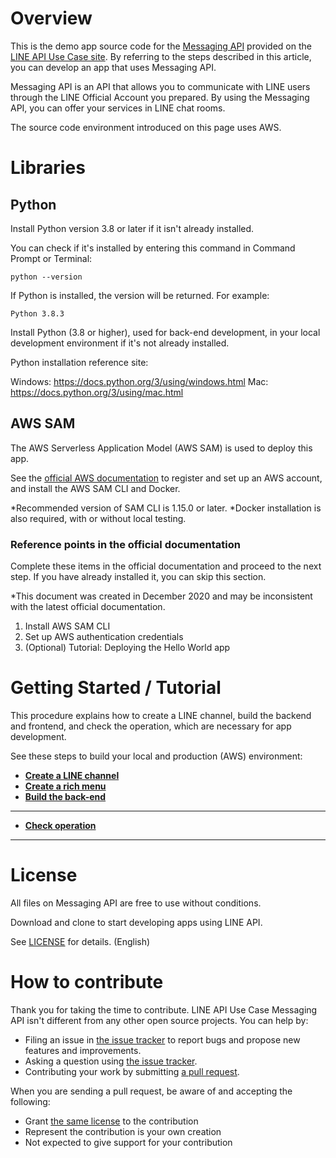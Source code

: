 # Overview

This is the demo app source code for the [Messaging API](https://lineapiusecase.com/en/api/msgapi.html) provided on the [LINE API Use Case site](https://lineapiusecase.com/en/top.html). By referring to the steps described in this article, you can develop an app that uses Messaging API.

Messaging API is an API that allows you to communicate with LINE users through the LINE Official Account you prepared. By using the Messaging API, you can offer your services in LINE chat rooms.

The source code environment introduced on this page uses AWS.

# Libraries

## Python

Install Python version 3.8 or later if it isn't already installed.

You can check if it's installed by entering this command in Command Prompt or Terminal:

```
python --version
```

If Python is installed, the version will be returned. For example:

```
Python 3.8.3
```

Install Python (3.8 or higher), used for back-end development, in your local development environment if it's not already installed.

Python installation reference site:

Windows: https://docs.python.org/3/using/windows.html
Mac: https://docs.python.org/3/using/mac.html

## AWS SAM

The AWS Serverless Application Model (AWS SAM) is used to deploy this app.

See the [official AWS documentation](https://docs.aws.amazon.com/serverless-application-model/latest/developerguide/serverless-sam-cli-install.html) to register and set up an AWS account, and install the AWS SAM CLI and Docker.

*Recommended version of SAM CLI is 1.15.0 or later.
*Docker installation is also required, with or without local testing.

### Reference points in the official documentation

Complete these items in the official documentation and proceed to the next step. If you have already installed it, you can skip this section.

*This document was created in December 2020 and may be inconsistent with the latest official documentation.

1. Install AWS SAM CLI
1. Set up AWS authentication credentials
1. (Optional) Tutorial: Deploying the Hello World app

# Getting Started / Tutorial

This procedure explains how to create a LINE channel, build the backend and frontend, and check the operation, which are necessary for app development.

See these steps to build your local and production (AWS) environment:

- **[Create a LINE channel](./docs/liff-channel-create.md)**
- **[Create a rich menu](./docs/richmenu-create.md)**
- **[Build the back-end](./docs/back-end-construction.md)**
***
- **[Check operation](./docs/validation.md)**
***

# License

All files on Messaging API are free to use without conditions.

Download and clone to start developing apps using LINE API.

See [LICENSE](LICENSE) for details. (English)

# How to contribute

Thank you for taking the time to contribute. LINE API Use Case Messaging API isn't different from any other open source projects. You can help by:

- Filing an issue in [the issue tracker](https://github.com/line/line-api-use-case-messaging-api/issues) to report bugs and propose new features and improvements.
- Asking a question using [the issue tracker](https://github.com/line/line-api-use-case-messaging-api/issues).
- Contributing your work by submitting [a pull request](https://github.com/line/line-api-use-case-messaging-api/pulls).

When you are sending a pull request, be aware of and accepting the following:

- Grant [the same license](LICENSE) to the contribution
- Represent the contribution is your own creation
- Not expected to give support for your contribution
